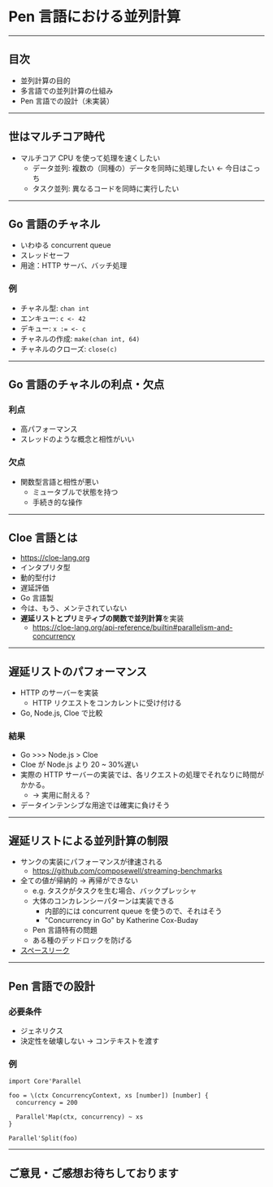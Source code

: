 # Pen 言語における並列計算

---

## 目次

- 並列計算の目的
- 多言語での並列計算の仕組み
- Pen 言語での設計（未実装）

---

## 世はマルチコア時代

- マルチコア CPU を使って処理を速くしたい
  - データ並列: 複数の（同種の）データを同時に処理したい <- 今日はこっち
  - タスク並列: 異なるコードを同時に実行したい

---

## Go 言語のチャネル

- いわゆる concurrent queue
- スレッドセーフ
- 用途：HTTP サーバ、バッチ処理

### 例

- チャネル型: `chan int`
- エンキュー: `c <- 42`
- デキュー: `x := <- c`
- チャネルの作成: `make(chan int, 64)`
- チャネルのクローズ: `close(c)`

---

## Go 言語のチャネルの利点・欠点

### 利点

- 高パフォーマンス
- スレッドのような概念と相性がいい

### 欠点

- 関数型言語と相性が悪い
  - ミュータブルで状態を持つ
  - 手続き的な操作

---

## Cloe 言語とは

- https://cloe-lang.org
- インタプリタ型
- 動的型付け
- 遅延評価
- Go 言語製
- 今は、もう、メンテされていない
- **遅延リストとプリミティブの関数で並列計算**を実装
  - https://cloe-lang.org/api-reference/builtin#parallelism-and-concurrency

---

## 遅延リストのパフォーマンス

- HTTP のサーバーを実装
  - HTTP リクエストをコンカレントに受け付ける
- Go, Node.js, Cloe で比較

### 結果

- Go >>> Node.js > Cloe
- Cloe が Node.js より 20 ~ 30%遅い
- 実際の HTTP サーバーの実装では、各リクエストの処理でそれなりに時間がかかる。
  - -> 実用に耐える？
- データインテンシブな用途では確実に負けそう

---

## 遅延リストによる並列計算の制限

- サンクの実装にパフォーマンスが律速される
  - https://github.com/composewell/streaming-benchmarks
- 全ての値が帰納的 -> 再帰ができない
  - e.g. タスクがタスクを生む場合、バックプレッシャ
  - 大体のコンカレンシーパターンは実装できる
    - 内部的には concurrent queue を使うので、それはそう
    - "Concurrency in Go" by Katherine Cox-Buday
  - Pen 言語特有の問題
  - ある種のデッドロックを防げる
- [スペースリーク](https://wiki.haskell.org/Space_leak)

---

## Pen 言語での設計

### 必要条件

- ジェネリクス
- 決定性を破壊しない -> コンテキストを渡す

### 例

```pen
import Core'Parallel

foo = \(ctx ConcurrencyContext, xs [number]) [number] {
  concurrency = 200

  Parallel'Map(ctx, concurrency) ~ xs
}
```

```pen
Parallel'Split(foo)
```

---

## ご意見・ご感想お待ちしております
